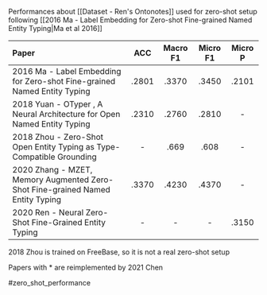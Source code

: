 Performances about [[Dataset - Ren's Ontonotes]] used for zero-shot setup following [[2016 Ma - Label Embedding for Zero-shot Fine-grained Named Entity Typing|Ma et al 2016]]

| Paper                                                                    | ACC   | Macro F1 | Micro F1 | Micro P |
|:------------------------------------------------------------------------ |:-----:|:--------:|:--------:|:-------:|
| 2016 Ma - Label Embedding for Zero-shot Fine-grained Named Entity Typing | .2801  | .3370     | .3450    | .2101   |
| 2018 Yuan - OTyper , A Neural Architecture for Open Named Entity Typing    | .2310 | .2760  | .2810     | -    |
| 2018 Zhou - Zero-Shot Open Entity Typing as Type-Compatible Grounding | - | .669  | .608   | - |
| 2020 Zhang - MZET, Memory Augmented Zero-Shot Fine-grained Named Entity Typing   | .3370 | .4230   | .4370    | -   |
| 2020 Ren - Neural Zero-Shot Fine-Grained Entity Typing    | - | -   | -    | .3150   |

2018 Zhou is trained on FreeBase, so it is not a real zero-shot setup

Papers with * are reimplemented by 2021 Chen

#zero_shot_performance 